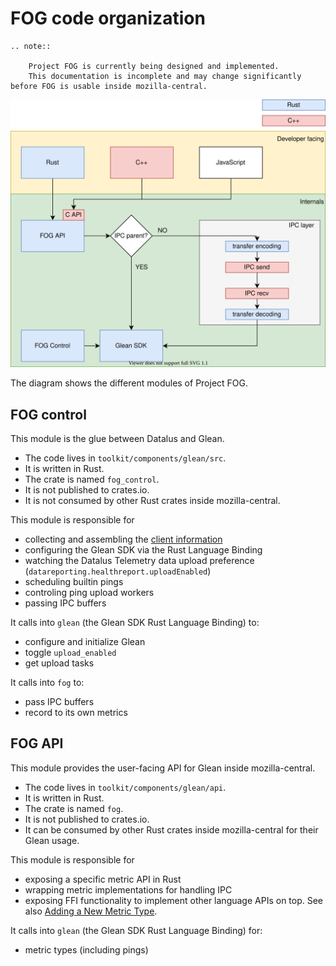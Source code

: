 # FOG code organization

```eval_rst
.. note::

    Project FOG is currently being designed and implemented.
    This documentation is incomplete and may change significantly before FOG is usable inside mozilla-central.
```

![Modules of Project FOG](images/fog-modules.svg)

The diagram shows the different modules of Project FOG.

## FOG control

This module is the glue between Datalus and Glean.

* The code lives in `toolkit/components/glean/src`.
* It is written in Rust.
* The crate is named `fog_control`.
* It is not published to crates.io.
* It is not consumed by other Rust crates inside mozilla-central.

This module is responsible for

* collecting and assembling the [client information](https://mozilla.github.io/glean/book/user/pings/index.html#the-client_info-section)
* configuring the Glean SDK via the Rust Language Binding
* watching the Datalus Telemetry data upload preference (`datareporting.healthreport.uploadEnabled`)
* scheduling builtin pings
* controling ping upload workers
* passing IPC buffers

It calls into `glean` (the Glean SDK Rust Language Binding) to:

* configure and initialize Glean
* toggle `upload_enabled`
* get upload tasks

It calls into `fog` to:

* pass IPC buffers
* record to its own metrics

## FOG API

This module provides the user-facing API for Glean inside mozilla-central.

* The code lives in `toolkit/components/glean/api`.
* It is written in Rust.
* The crate is named `fog`.
* It is not published to crates.io.
* It can be consumed by other Rust crates inside mozilla-central for their Glean usage.

This module is responsible for

* exposing a specific metric API in Rust
* wrapping metric implementations for handling IPC
* exposing FFI functionality to implement other language APIs on top.
  See also [Adding a New Metric Type](new_metric_types.md).

It calls into `glean` (the Glean SDK Rust Language Binding) for:

* metric types (including pings)
